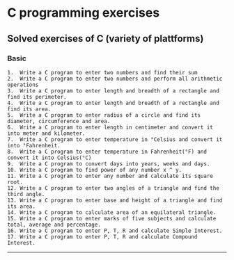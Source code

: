 # C programming exercises
## Solved exercises of C (variety of plattforms)
### Basic

    1.  Write a C program to enter two numbers and find their sum
    2.  Write a C program to enter two numbers and perform all arithmetic operations 
    3.  Write a C program to enter length and breadth of a rectangle and find its perimeter.
    4.  Write a C program to enter length and breadth of a rectangle and find its area.
    5.  Write a C program to enter radius of a circle and find its diameter, circumference and area.
    6.  Write a C program to enter length in centimeter and convert it into meter and kilometer.
    7.  Write a C program to enter temperature in °Celsius and convert it into °Fahrenheit.
    8.  Write a C program to enter temperature in Fahrenheit(°F) and convert it into Celsius(°C)
    9.  Write a C program to convert days into years, weeks and days.
    10. Write a C program to find power of any number x ^ y.
    11. Write a C program to enter any number and calculate its square root.
    12. Write a C program to enter two angles of a triangle and find the third angle.
    13. Write a C program to enter base and height of a triangle and find its area.
    14. Write a C program to calculate area of an equilateral triangle.
    15. Write a C program to enter marks of five subjects and calculate total, average and percentage.
    16. Write a C program to enter P, T, R and calculate Simple Interest.
    17. Write a C program to enter P, T, R and calculate Compound Interest.
    
  ------




